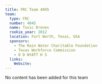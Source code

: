 ```yaml
---
title: FRC Team 4045
team:
  type: FRC
  number: 4045
  name: Toxic Drones
  rookie_year: 2012
  location: Fort Worth, Texas, USA
  sponsors:
    - The Rain Water Charitable Foundation
    - Texas Workforce Commission
    - O D WYATT H S
  links:
    Website: 
---
```

No content has been added for this team